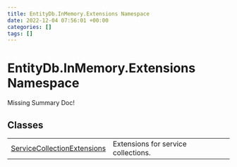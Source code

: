 ```yaml
---
title: EntityDb.InMemory.Extensions Namespace
date: 2022-12-04 07:56:01 +00:00
categories: []
tags: []
---
```


# EntityDb.InMemory.Extensions Namespace
Missing Summary Doc!
## Classes
<table><tr><td><a href='dotnet./entitydb.inmemory.extensions.servicecollectionextensions'>ServiceCollectionExtensions</a></td><td>
Extensions for service collections.
</td></tr></table>
